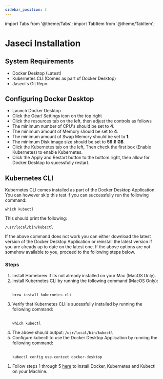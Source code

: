 ```yaml
---
sidebar_position: 3
---
```


import Tabs from '@theme/Tabs';
import TabItem from '@theme/TabItem';

# Jaseci Installation

## System Requirements

- Docker Desktop (Latest)
- Kubernetes CLI (Comes as part of Docker Desktop)
- Jaseci's Git Repo


<Tabs>
  <TabItem value="macos-and-windows-wsl" label="MacOS and Windows (WSL)" default>
    <h2>Configuring Docker Desktop</h2>
    <ul>
        <li>Launch Docker Desktop</li>
        <li>Click the Gear/ Settings icon on the top right</li>
        <li>Click the resources tab on the left, then adjust the controls as follows</li>
        <li>The minimum number of CPU's should be set to <strong>4</strong>.</li>
        <li>The minimum amount of Memory should be set to <strong>4</strong>.</li>
        <li>The minimum amount of Swap Memory should be set to <strong>1</strong>.</li>
        <li>The minimum Disk image size should be set to <strong>59.6 GB</strong>.</li>
        <li>Click the Kubernetes tab on the left, Then check the first box (Enable Kubernetes) to enable Kubernetes.</li>
        <li>Click the Apply and Restart button to the bottom right, then allow for Docker Desktop to sucessfully restart.</li>
    </ul>
    <h2>Kubernetes CLI</h2>
    <p>Kubernetes CLI comes installed as part of the Docker Desktop Application. You can however skip this test if you can successfully run the following command:</p>
    <pre><code>which kubectl</code></pre>
    <p>This should print the following:</p>
    <pre><code>/usr/local/bin/kubectl</code></pre>
    <p>If the above command does not work you can either download the latest version of the Docker Desktop Application or reinstall the latest version if you are already up to date on the latest one. If the above options are not somehow available to you, proceed to the following steps below.</p>
    <h3>Steps</h3>
    <ol>
        <li>Install Homebrew if its not already installed on your Mac (MacOS Only).</li>
        <li>Install Kubernetes CLI by running the following command (MacOS Only):</li>
        <br/>
        <pre><code>brew install kubernetes-cli</code></pre>
        <li>Verify that Kubernetes CLI is sucessfully installed by running the following command:</li>
        <br/>
        <pre><code>which kubectl</code></pre>
        <li>The above should output: <code>/usr/local/bin/kubectl</code></li>
        <li>Configure kubectl to use the Docker Desktop Application by running the following command:</li>
        <br/>
        <pre><code>kubectl config use-context docker-desktop</code></pre>
    </ol>
  </TabItem>
  <TabItem value="linux" label="Linux">
    <ol>
        <li>Follow steps 1 through 5 <a href="https://phoenixnap.com/kb/install-kubernetes-on-ubuntu">here</a> to install Docker, Kubernetes and Kubectl on your Machine.</li>
    </ol>
  </TabItem>
</Tabs>
